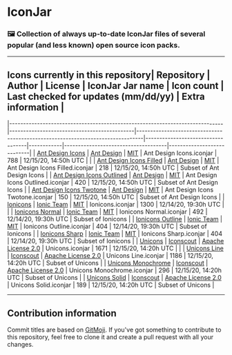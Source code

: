 # IconJar
### 🖼 Collection of always up-to-date IconJar files of several popular (and less known) open source icon packs.
---

## Icons currently in this repository| Repository                                                                  | Author                                      | License                                                                        | IconJar Jar name                  | Icon count | Last checked for updates (mm/dd/yy) | Extra information          |
|-----------------------------------------------------------------------------|---------------------------------------------|--------------------------------------------------------------------------------|-----------------------------------|------------|-------------------------------------|----------------------------|
| [Ant Design Icons](https://github.com/ant-design/ant-design-icons)          | [Ant Design](https://github.com/ant-design) | [MIT](https://github.com/ant-design/ant-design-icons/blob/master/LICENSE)      | Ant Design Icons.iconjar          | 788        | 12/15/20, 14:50h UTC                |                            |
| [Ant Design Icons Filled](https://github.com/ant-design/ant-design-icons)   | [Ant Design](https://github.com/ant-design) | [MIT](https://github.com/ant-design/ant-design-icons/blob/master/LICENSE)      | Ant Design Icons Filled.iconjar   | 218        | 12/15/20, 14:50h UTC                | Subset of Ant Design Icons |
| [Ant Design Icons Outlined](https://github.com/ant-design/ant-design-icons) | [Ant Design](https://github.com/ant-design) | [MIT](https://github.com/ant-design/ant-design-icons/blob/master/LICENSE)      | Ant Design Icons Outlined.iconjar | 420        | 12/15/20, 14:50h UTC                | Subset of Ant Design Icons |
| [Ant Design Icons Twotone](https://github.com/ant-design/ant-design-icons)  | [Ant Design](https://github.com/ant-design) | [MIT](https://github.com/ant-design/ant-design-icons/blob/master/LICENSE)      | Ant Design Icons Twotone.iconjar  | 150        | 12/15/20, 14:50h UTC                | Subset of Ant Design Icons |
| [Ionicons](https://github.com/ionic-team/ionicons)                          | [Ionic Team](https://github.com/ionic-team) | [MIT](https://github.com/ionic-team/ionicons/blob/master/LICENSE)              | Ionicons.iconjar                  | 1300       | 12/14/20, 19:30h UTC                |                            |
| [Ionicons Normal](https://github.com/ionic-team/ionicons)                   | [Ionic Team](https://github.com/ionic-team) | [MIT](https://github.com/ionic-team/ionicons/blob/master/LICENSE)              | Ionicons Normal.iconjar           | 492        | 12/14/20, 19:30h UTC                | Subset of Ionicons         |
| [Ionicons Outline](https://github.com/ionic-team/ionicons)                  | [Ionic Team](https://github.com/ionic-team) | [MIT](https://github.com/ionic-team/ionicons/blob/master/LICENSE)              | Ionicons Outline.iconjar          | 404        | 12/14/20, 19:30h UTC                | Subset of Ionicons         |
| [Ionicons Sharp](https://github.com/ionic-team/ionicons)                    | [Ionic Team](https://github.com/ionic-team) | [MIT](https://github.com/ionic-team/ionicons/blob/master/LICENSE)              | Ionicons Sharp.iconjar            | 404        | 12/14/20, 19:30h UTC                | Subset of Ionicons         |
| [Unicons](https://github.com/Iconscout/unicons)                             | [Iconscout](https://github.com/Iconscout)   | [Apache License 2.0](https://github.com/Iconscout/unicons/blob/master/LICENSE) | Unicons.iconjar                   | 1671       | 12/15/20, 14:20h UTC                |                            |
| [Unicons Line](https://github.com/Iconscout/unicons)                        | [Iconscout](https://github.com/Iconscout)   | [Apache License 2.0](https://github.com/Iconscout/unicons/blob/master/LICENSE) | Unicons Line.iconjar              | 1186       | 12/15/20, 14:20h UTC                | Subset of Unicons          |
| [Unicons Monochrome](https://github.com/Iconscout/unicons)                  | [Iconscout](https://github.com/Iconscout)   | [Apache License 2.0](https://github.com/Iconscout/unicons/blob/master/LICENSE) | Unicons Monochrome.iconjar        | 296        | 12/15/20, 14:20h UTC                | Subset of Unicons          |
| [Unicons Solid](https://github.com/Iconscout/unicons)                       | [Iconscout](https://github.com/Iconscout)   | [Apache License 2.0](https://github.com/Iconscout/unicons/blob/master/LICENSE) | Unicons Solid.iconjar             | 189        | 12/15/20, 14:20h UTC                | Subset of Unicons          |

---

## Contribution information
Commit titles are based on [GitMoji](https://github.com/carloscuesta/gitmoji). If you've got something to contribute to this repository, feel free to clone it and create a pull request with all your changes.
